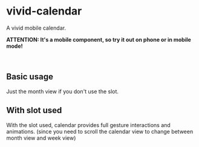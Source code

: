 <script setup>
    import ShowcaseBasicUsage from "/showcases/vivid-calendar/basic-usage.vue"
    import ShowcaseWithSlot from "/showcases/vivid-calendar/with-slot.vue"
</script>



# vivid-calendar

A vivid mobile calendar.

**ATTENTION: It's a mobile component, so try it out on phone or in mobile mode!**

<br />
<c-craft-badge-group
    readme="https://github.com/Wolff-H/vivid-calendar/blob/master/README.md"
    github="https://github.com/Wolff-H/vivid-calendar"
    npm="https://npmjs.com/package/vivid-calendar"
/>

## Basic usage

Just the month view if you don't use the slot.

<ShowcaseBasicUsage />

## With slot used

With the slot used, calendar provides full gesture interactions and animations. (since you need to scroll the calendar view to change between month view and week view)

<ShowcaseWithSlot />